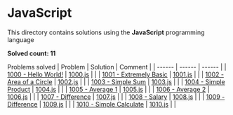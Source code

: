 # JavaScript

This directory contains solutions using the **JavaScript** programming language

**Solved count: 11**

Problems solved
| Problem | Solution | Comment |
| ------ | ------ | ------ |
| [1000 - Hello World!](https://judge.beecrowd.com/en/problems/view/1000) | [1000.js](1000.js) | |
| [1001 - Extremely Basic](https://judge.beecrowd.com/en/problems/view/1001) | [1001.js](1001.js) | |
| [1002 - Area of a Circle](https://judge.beecrowd.com/en/problems/view/1002) | [1002.js](1002.js) | |
| [1003 - Simple Sum](https://judge.beecrowd.com/en/problems/view/1003) | [1003.js](1003.js) | |
| [1004 - Simple Product](https://judge.beecrowd.com/en/problems/view/1004) | [1004.js](1004.js) | |
| [1005 - Average 1](https://judge.beecrowd.com/en/problems/view/1005) | [1005.js](1005.js) | |
| [1006 - Average 2](https://judge.beecrowd.com/en/problems/view/1006) | [1006.js](1006.js) | |
| [1007 - Difference](https://judge.beecrowd.com/en/problems/view/1007) | [1007.js](1007.js) | |
| [1008 - Salary](https://judge.beecrowd.com/en/problems/view/1008) | [1008.js](1008.js) | |
| [1009 - Difference](https://judge.beecrowd.com/en/problems/view/1009) | [1009.js](1009.js) | |
| [1010 - Simple Calculate](https://judge.beecrowd.com/en/problems/view/1010) | [1010.js](1010.js) | |
